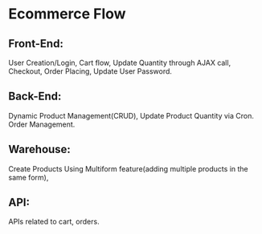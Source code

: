 # Ecommerce Flow
## Front-End:
User Creation/Login,
Cart flow,
Update Quantity through AJAX call,
Checkout,
Order Placing,
Update User Password.

## Back-End:
Dynamic Product Management(CRUD),
Update Product Quantity via Cron.
Order Management.

## Warehouse:
Create Products Using Multiform feature(adding multiple products in the same form),

## API:
APIs related to cart, orders.
